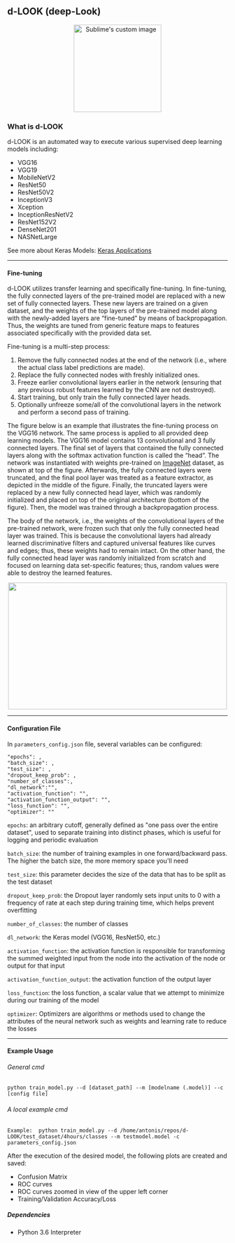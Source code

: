 ## d-LOOK (deep-Look)


<p align="center">
  <img width="200" height="200" src="https://user-images.githubusercontent.com/23379126/134471246-53f3b389-232b-43be-a651-ee44415583c1.png?raw=true" alt="Sublime's custom image"/>
</p>


### What is d-LOOK

d-LOOK is an automated way to execute various supervised deep learning models including:
- VGG16
- VGG19
- MobileNetV2
- ResNet50
- ResNet50V2
- InceptionV3
- Xception
- InceptionResNetV2
- ResNet152V2
- DenseNet201
- NASNetLarge

See more about Keras Models: [Keras Applications](https://keras.io/api/applications/)

---

#### Fine-tuning 
d-LOOK utilizes transfer learning and specifically fine-tuning. In fine-tuning, the fully connected layers of the pre-trained model are replaced with a new set of fully connected layers. These new layers are trained on a given dataset, and the weights of the top layers of the pre-trained model along with the newly-added layers are “fine-tuned” by means of backpropagation. Thus, the weights are tuned from generic feature maps to features associated specifically with the provided data set.

Fine-tuning is a multi-step process:

1. Remove the fully connected nodes at the end of the network (i.e., where the actual class label predictions are made).
2. Replace the fully connected nodes with freshly initialized ones.
3. Freeze earlier convolutional layers earlier in the network (ensuring that any previous robust features learned by the CNN are not destroyed).
4. Start training, but only train the fully connected layer heads.
5. Optionally unfreeze some/all of the convolutional layers in the network and perform a second pass of training.


The figure below is an example that illustrates the fine-tuning process on the VGG16 network.
The same process is applied to all provided deep learning models. The VGG16 model contains 13 convolutional and 3 fully connected layers.
The final set of layers that contained the fully connected layers along with the softmax activation function is called the “head”.
The network was instantiated with weights pre-trained on [ImageNet](https://www.image-net.org/) dataset, as shown at top of the figure. Afterwards, the fully connected layers were truncated, and the final pool layer was
treated as a feature extractor, as depicted in the middle of the figure. Finally, the truncated
layers were replaced by a new fully connected head layer, which was randomly initialized and placed
on top of the original architecture (bottom of the figure). Then, the model was trained
through a backpropagation process. 

The body of the network, i.e., the weights of the convolutional layers of the pre-trained network, were frozen such that only the fully connected head layer
was trained. This is because the convolutional layers had already learned discriminative filters
and captured universal features like curves and edges; thus, these weights had to remain
intact. On the other hand, the fully connected head layer was randomly initialized from scratch and
focused on learning data set-specific features; thus, random values were able to destroy
the learned features.


<p align="center">
  <img width="500" height="290" src="https://user-images.githubusercontent.com/23379126/134471671-6668e665-de08-4621-a55e-513323d35173.jpg?raw=true" />
</p>

---
#### Configuration File

In `parameters_config.json` file, several variables can be configured:

	"epochs": ,
	"batch_size": ,
	"test_size": ,
	"dropout_keep_prob": ,
	"number_of_classes":,
	"dl_network":"",
	"activation_function": "",
	"activation_function_output": "",
	"loss_function": "",
	"optimizer": ""

`epochs`: an arbitrary cutoff, generally defined as "one pass over the entire dataset", used to separate training into distinct phases, which is useful for logging and periodic evaluation

`batch_size`: the number of training examples in one forward/backward pass. The higher the batch size, the more memory space you'll need

`test_size`: this parameter decides the size of the data that has to be split as the test dataset

`dropout_keep_prob`: the Dropout layer randomly sets input units to 0 with a frequency of rate at each step during training time, which helps prevent overfitting

`number_of_classes`: the number of classes

`dl_network`: the Keras model (VGG16, ResNet50, etc.)

`activation_function`: the activation function is responsible for transforming the summed weighted input from the node into the activation of the node or output for that input

`activation_function_output`: the activation function of the output layer

`loss_function`: the loss function, a scalar value that we attempt to minimize during our training of the model

`optimizer`: Optimizers are algorithms or methods used to change the attributes of the neural network such as weights and learning rate to reduce the losses

---

#### Example Usage


###### _General cmd_
```shell
python train_model.py --d [dataset_path] --m [modelname (.model)] --c [config file]
```

###### _A local example cmd_
```shell
Example:  python train_model.py --d /home/antonis/repos/d-LOOK/test_dataset/4hours/classes --m testmodel.model -c parameters_config.json
```

After the execution of the desired model, the following plots are created and saved:

- Confusion Matrix
- ROC curves
- ROC curves zoomed in view of the upper left corner
- Training/Validation Accuracy/Loss

##### Dependencies

- Python 3.6 Interpreter